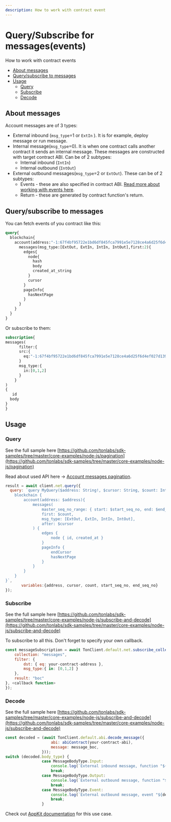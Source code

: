 ```yaml
---
description: How to work with contract event
---
```


# Query/Subscribe for messages(events)

How to work with contract events

* [About messages](work\_with\_events.md#about-messages)
* [Query/subscribe to messages](work\_with\_events.md#query-subscribe-to-messages)
* [Usage](work\_with\_events.md#usage)
  * [Query](work\_with\_events.md#query)
  * [Subscribe](work\_with\_events.md#subscribe)
  * [Decode](work\_with\_events.md#decode)

## About messages

Account messages are of 3 types:

* External inbound (`msg_type`=1 or `ExtIn` ). It is for example, deploy message or run message.
* Internal message(`msg_type`=0). It is when one contract calls another contract it sends an internal message. These messages are constructed with target contract ABI. Can be of 2 subtypes:
  * Internal inbound (`IntIn`)
  * Internal outbound (`IntOut`)
* External outbound messages(`msg_type`=2 or `ExtOut`). These can be of 2 subtypes:
  * Events - these are also specified in contract ABI. [Read more about working with events here](work\_with\_events.md).
  * Return - these are generated by contract function's return.

## Query/subscribe to messages

You can fetch events of you contract like this:

```graphql
query{
  blockchain{
    account(address:"-1:67f4bf95722e1bd6df845fca7991e5e7128ce4a6d25f6d4ef027d139a11a7964"){
      messages(msg_type:[ExtOut, ExtIn, IntIn, IntOut],first:2){
        edges{
          node{
            hash
            body
            created_at_string
          }
          cursor
        }
        pageInfo{
          hasNextPage
        }
      }
    }
  }
}
```

Or subscribe to them:

```graphql
subscription{
messages(
      filter:{ 
      src:{
        eq:"-1:67f4bf95722e1bd6df845fca7991e5e7128ce4a6d25f6d4ef027d139a11a7964"
      }
      msg_type:{
        in:[0,1,2]
      }
    }
)
{
   id
  body
}
}
```

## Usage

### Query

See the full sample here [https://github.com/tonlabs/sdk-samples/tree/master/core-examples/node-js/pagination](https://github.com/tonlabs/sdk-samples/tree/master/core-examples/node-js/pagination)

Read about used API here -> [Account messages pagination](https://docs.everplatform.dev/samples/graphql-samples/accounts#get-messages-within-block-range). &#x20;

```javascript
result = await client.net.query({
  query: `query MyQuery($address: String!, $cursor: String, $count: Int, $start_seq_no: Int, end_seq_no: Int) {
    blockchain {
        account(address: $address){
            messages(
                master_seq_no_range: { start: $start_seq_no, end: $end_seq_no }
                first: $count,
                msg_type: [ExtOut, ExtIn, IntIn, IntOut],
                after: $cursor
            ) {
                edges {
                    node { id, created_at }
                }
                pageInfo {
                    endCursor
                    hasNextPage
                }
            }
        }
    }
}`,
       variables:{address, cursor, count, start_seq_no, end_seq_no}
}); 
```

### Subscribe

See the full sample here [https://github.com/tonlabs/sdk-samples/tree/master/core-examples/node-js/subscribe-and-decode](https://github.com/tonlabs/sdk-samples/tree/master/core-examples/node-js/subscribe-and-decode)

To subscribe to all this. Don't forget to specify your own callback.

```javascript
const messageSubscription = await TonClient.default.net.subscribe_collection({
    collection: "messages",
    filter: {
        dst: { eq: your-contract-address },
        msg_type:{ in: [0,1,2] }
    },
    result: "boc"
}, <callback function>
});
```

### Decode

See the full sample here [https://github.com/tonlabs/sdk-samples/tree/master/core-examples/node-js/subscribe-and-decode](https://github.com/tonlabs/sdk-samples/tree/master/core-examples/node-js/subscribe-and-decode)

```javascript
const decoded = (await TonClient.default.abi.decode_message({
                    abi: abiContract(your-contract-abi),
                    message: message_boc,
                }));
switch (decoded.body_type) {
                case MessageBodyType.Input:
                    console.log(`External inbound message, function "${decoded.name}", parameters: `, JSON.stringify(decoded.value));
                    break;
                case MessageBodyType.Output:
                    console.log(`External outbound message, function "${decoded.name}", result`, JSON.stringify(decoded.value));
                    break;
                case MessageBodyType.Event:
                    console.log(`External outbound message, event "${decoded.name}", parameters`, JSON.stringify(decoded.value));
                    break;
                }
```

Check out [AppKit documentation](https://docs.everos.dev/appkit-js/guides/work\_with\_events) for this use case.
